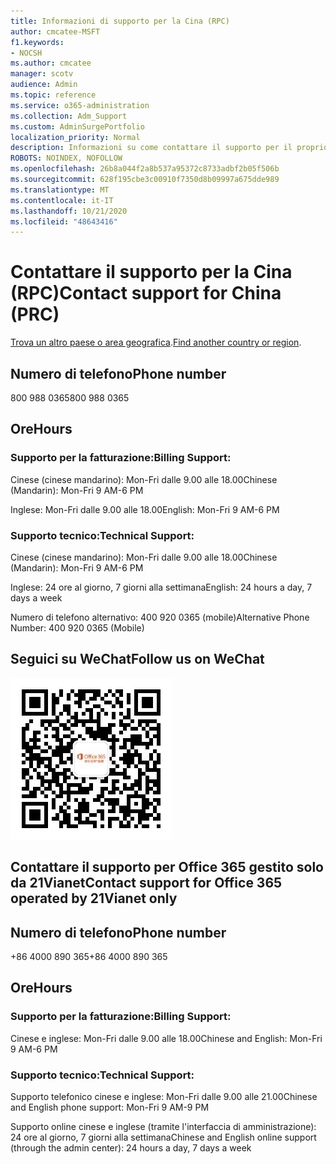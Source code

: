 ```yaml
---
title: Informazioni di supporto per la Cina (RPC)
author: cmcatee-MSFT
f1.keywords:
- NOCSH
ms.author: cmcatee
manager: scotv
audience: Admin
ms.topic: reference
ms.service: o365-administration
ms.collection: Adm_Support
ms.custom: AdminSurgePortfolio
localization_priority: Normal
description: Informazioni su come contattare il supporto per il proprio paese o area geografica.
ROBOTS: NOINDEX, NOFOLLOW
ms.openlocfilehash: 26b8a044f2a8b537a95372c8733adbf2b05f506b
ms.sourcegitcommit: 628f195cbe3c00910f7350d8b09997a675dde989
ms.translationtype: MT
ms.contentlocale: it-IT
ms.lasthandoff: 10/21/2020
ms.locfileid: "48643416"
---
```

# <a name="contact-support-for-china-prc"></a><span data-ttu-id="5767d-103">Contattare il supporto per la Cina (RPC)</span><span class="sxs-lookup"><span data-stu-id="5767d-103">Contact support for China (PRC)</span></span>

<span data-ttu-id="5767d-104">[Trova un altro paese o area geografica](../contact-support-for-business-products.md).</span><span class="sxs-lookup"><span data-stu-id="5767d-104">[Find another country or region](../contact-support-for-business-products.md).</span></span>

## <a name="phone-number"></a><span data-ttu-id="5767d-105">Numero di telefono</span><span class="sxs-lookup"><span data-stu-id="5767d-105">Phone number</span></span>
<span data-ttu-id="5767d-106">800 988 0365</span><span class="sxs-lookup"><span data-stu-id="5767d-106">800 988 0365</span></span>

## <a name="hours"></a><span data-ttu-id="5767d-107">Ore</span><span class="sxs-lookup"><span data-stu-id="5767d-107">Hours</span></span>
### <a name="billing-support"></a><span data-ttu-id="5767d-108">Supporto per la fatturazione:</span><span class="sxs-lookup"><span data-stu-id="5767d-108">Billing Support:</span></span>

<span data-ttu-id="5767d-109">Cinese (cinese mandarino): Mon-Fri dalle 9.00 alle 18.00</span><span class="sxs-lookup"><span data-stu-id="5767d-109">Chinese (Mandarin): Mon-Fri 9 AM-6 PM</span></span>

<span data-ttu-id="5767d-110">Inglese: Mon-Fri dalle 9.00 alle 18.00</span><span class="sxs-lookup"><span data-stu-id="5767d-110">English: Mon-Fri 9 AM-6 PM</span></span>

### <a name="technical-support"></a><span data-ttu-id="5767d-111">Supporto tecnico:</span><span class="sxs-lookup"><span data-stu-id="5767d-111">Technical Support:</span></span>

<span data-ttu-id="5767d-112">Cinese (cinese mandarino): Mon-Fri dalle 9.00 alle 18.00</span><span class="sxs-lookup"><span data-stu-id="5767d-112">Chinese (Mandarin): Mon-Fri 9 AM-6 PM</span></span>

<span data-ttu-id="5767d-113">Inglese: 24 ore al giorno, 7 giorni alla settimana</span><span class="sxs-lookup"><span data-stu-id="5767d-113">English: 24 hours a day, 7 days a week</span></span>

<span data-ttu-id="5767d-114">Numero di telefono alternativo: 400 920 0365 (mobile)</span><span class="sxs-lookup"><span data-stu-id="5767d-114">Alternative Phone Number: 400 920 0365 (Mobile)</span></span>

## <a name="follow-us-on-wechat"></a><span data-ttu-id="5767d-115">Seguici su WeChat</span><span class="sxs-lookup"><span data-stu-id="5767d-115">Follow us on WeChat</span></span>
![Codice QR weChat](../../media/4d8fe09c-1a11-4cd8-be4c-75add8dccddd.jpg)

## <a name="contact-support-for-office-365-operated-by-21vianet-only"></a><span data-ttu-id="5767d-117">Contattare il supporto per Office 365 gestito solo da 21Vianet</span><span class="sxs-lookup"><span data-stu-id="5767d-117">Contact support for Office 365 operated by 21Vianet only</span></span>
## <a name="phone-number"></a><span data-ttu-id="5767d-118">Numero di telefono</span><span class="sxs-lookup"><span data-stu-id="5767d-118">Phone number</span></span>
<span data-ttu-id="5767d-119">+86 4000 890 365</span><span class="sxs-lookup"><span data-stu-id="5767d-119">+86 4000 890 365</span></span>

## <a name="hours"></a><span data-ttu-id="5767d-120">Ore</span><span class="sxs-lookup"><span data-stu-id="5767d-120">Hours</span></span>
### <a name="billing-support"></a><span data-ttu-id="5767d-121">Supporto per la fatturazione:</span><span class="sxs-lookup"><span data-stu-id="5767d-121">Billing Support:</span></span>

<span data-ttu-id="5767d-122">Cinese e inglese: Mon-Fri dalle 9.00 alle 18.00</span><span class="sxs-lookup"><span data-stu-id="5767d-122">Chinese and English: Mon-Fri 9 AM-6 PM</span></span>

### <a name="technical-support"></a><span data-ttu-id="5767d-123">Supporto tecnico:</span><span class="sxs-lookup"><span data-stu-id="5767d-123">Technical Support:</span></span>

<span data-ttu-id="5767d-124">Supporto telefonico cinese e inglese: Mon-Fri dalle 9.00 alle 21.00</span><span class="sxs-lookup"><span data-stu-id="5767d-124">Chinese and English phone support: Mon-Fri 9 AM-9 PM</span></span>

<span data-ttu-id="5767d-125">Supporto online cinese e inglese (tramite l'interfaccia di amministrazione): 24 ore al giorno, 7 giorni alla settimana</span><span class="sxs-lookup"><span data-stu-id="5767d-125">Chinese and English online support (through the admin center): 24 hours a day, 7 days a week</span></span>
